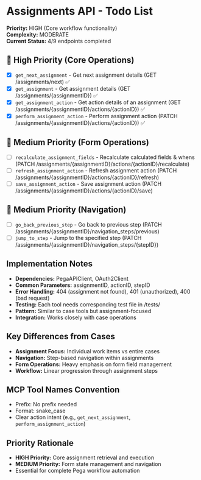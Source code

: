 # Assignments API - Todo List

**Priority:** HIGH (Core workflow functionality)  
**Complexity:** MODERATE  
**Current Status:** 4/9 endpoints completed

## 🔄 High Priority (Core Operations)
- [x] `get_next_assignment` - Get next assignment details (GET /assignments/next) ✅
- [x] `get_assignment` - Get assignment details (GET /assignments/{assignmentID}) ✅
- [x] `get_assignment_action` - Get action details of an assignment (GET /assignments/{assignmentID}/actions/{actionID}) ✅
- [x] `perform_assignment_action` - Perform assignment action (PATCH /assignments/{assignmentID}/actions/{actionID}) ✅

## 🔄 Medium Priority (Form Operations)
- [ ] `recalculate_assignment_fields` - Recalculate calculated fields & whens (PATCH /assignments/{assignmentID}/actions/{actionID}/recalculate)
- [ ] `refresh_assignment_action` - Refresh assignment action (PATCH /assignments/{assignmentID}/actions/{actionID}/refresh)
- [ ] `save_assignment_action` - Save assignment action (PATCH /assignments/{assignmentID}/actions/{actionID}/save)

## 🔄 Medium Priority (Navigation)
- [ ] `go_back_previous_step` - Go back to previous step (PATCH /assignments/{assignmentID}/navigation_steps/previous)
- [ ] `jump_to_step` - Jump to the specified step (PATCH /assignments/{assignmentID}/navigation_steps/{stepID})

## Implementation Notes
- **Dependencies:** PegaAPIClient, OAuth2Client
- **Common Parameters:** assignmentID, actionID, stepID
- **Error Handling:** 404 (assignment not found), 401 (unauthorized), 400 (bad request)
- **Testing:** Each tool needs corresponding test file in /tests/
- **Pattern:** Similar to case tools but assignment-focused
- **Integration:** Works closely with case operations

## Key Differences from Cases
- **Assignment Focus:** Individual work items vs entire cases
- **Navigation:** Step-based navigation within assignments
- **Form Operations:** Heavy emphasis on form field management
- **Workflow:** Linear progression through assignment steps

## MCP Tool Names Convention
- Prefix: No prefix needed
- Format: snake_case
- Clear action intent (e.g., `get_next_assignment`, `perform_assignment_action`)

## Priority Rationale
- **HIGH Priority:** Core assignment retrieval and execution
- **MEDIUM Priority:** Form state management and navigation
- Essential for complete Pega workflow automation
